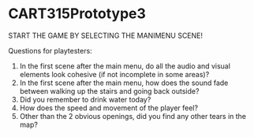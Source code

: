 # CART315Prototype3

START THE GAME BY SELECTING THE MANIMENU SCENE!

Questions for playtesters:

1. In the first scene after the main menu, do all the audio and visual elements look cohesive (if not incomplete in some areas)?
2. In the first scene after the main menu, how does the sound fade between walking up the stairs and going back outside?
3. Did you remember to drink water today?
4. How does the speed and movement of the player feel?
5. Other than the 2 obvious openings, did you find any other tears in the map?

